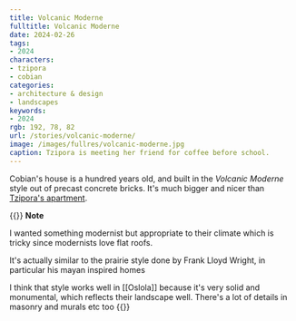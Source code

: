 ```yaml
---
title: Volcanic Moderne
fulltitle: Volcanic Moderne
date: 2024-02-26
tags:
- 2024
characters:
- tzipora
- cobian
categories:
- architecture & design
- landscapes
keywords:
- 2024
rgb: 192, 78, 82
url: /stories/volcanic-moderne/
image: /images/fullres/volcanic-moderne.jpg
caption: Tzipora is meeting her friend for coffee before school.
---
```

Cobian's house is a hundred years old, and built in the *Volcanic Moderne* style out of precast concrete bricks. It's much bigger and nicer than [Tzipora's apartment](/stories/apartment-diagram/).

{{<note>}}
**Note**

I wanted something modernist but appropriate to their climate which is tricky since modernists love flat roofs.

It's actually similar to the prairie style done by Frank Lloyd Wright, in particular his mayan inspired homes

I think that style works well in [[Oslola]] because it's very solid and monumental, which reflects their landscape well. There's a lot of details in masonry and murals etc too
{{</note>}}
